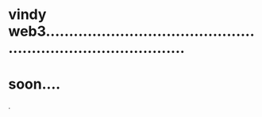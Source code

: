 # vindy web3...................................................................................
# soon....
.
